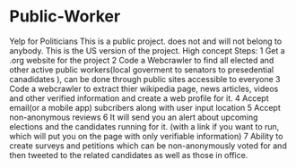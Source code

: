 # Public-Worker
Yelp for Politicians 
This is a public project. does not and will not belong to anybody.
This is the US version of the project.
High concept Steps:
1 Get a .org website for the project
2 Code a Webcrawler to find all elected and other active public workers(local goverment to senators to presedential canadidates ), can be done through public sites accessible to everyone
3 Code a webcrawler to extract thier wikipedia page, news articles, videos and other verified information and create a web profile for it.
4 Accept email(or a mobile app) subcribers along with user input location
5 Accept non-anonymous reviews
6 It will send you an alert about upcoming elections and the candidates running for it.   (with a link if you want to run, which will put you on the page with only verifiable information) 
7 Ability to create surveys and petitions which can be non-anonymously voted for and then tweeted to the related candidates as well as those in office.
